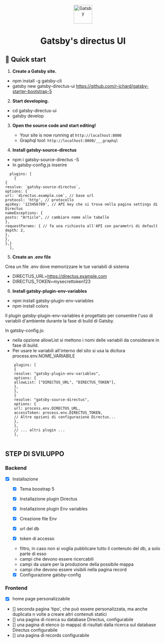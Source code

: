 <p align="center">
  <a href="https://www.gatsbyjs.com">
    <img alt="Gatsby" src="https://www.gatsbyjs.com/Gatsby-Monogram.svg" width="60" />
  </a>
</p>
<h1 align="center">
  Gatsby's directus UI
</h1>

## 🚀 Quick start

1.  **Create a Gatsby site.**

   -  npm install -g gatsby-cli
   -  gatsby new gatsby-directus-ui https://github.com/r-ichard/gatsby-starter-bootstrap-5

2.  **Start developing.**

   -  cd gatsby-directus-ui
   -  gatsby develop

3.  **Open the source code and start editing!**

    - Your site is now running at `http://localhost:8000`
    - Graphql tool: `http://localhost:8000/___graphql`

4.  **Install gatsby-source-directus**

- npm i gatsby-source-directus -S
- In gatsby-config.js inserire

```
  plugins: [
    {
{
resolve: `gatsby-source-directus`,
options: {
url: `directus.example.com`, // base url
protocol: 'http', // protocollo
apiKey: '123456789', // API key che si trova nella pagina settings di Directus
nameExceptions: {
posts: "Article", // cambiare nome alle tabelle
},
requestParams: { // fa una richiesta all'API con parametri di default
depth: 2,
},
},
},}
  ],

```

5. **Create an .env file**

Crea un file .env dove memorizzare le tue variabili di sistema

- DIRECTUS_URL=https://directus.example.com
- DIRECTUS_TOKEN=mysecrettoken123

6.  **Install gatsby-plugin-env-variables**

- npm install gatsby-plugin-env-variables
- npm install colors

Il plugin gatsby-plugin-env-variables è progettato per consentire l'uso di variabili d'ambiente durante la fase di build di Gatsby.

In gatsby-config.js:
- nella opzione allowList si mettono i nomi delle variabili da considerare in fase di build.
- Per usare le variabili all'interno del sito si usa la dicitura process.env.NOME_VARIABILE

```
    plugins: [
    {
    resolve: "gatsby-plugin-env-variables",
    options: {
    allowList: ["DIRECTUS_URL", "DIRECTUS_TOKEN"],
    },
    },
    {
    resolve: "gatsby-source-directus",
    options: {
    url: process.env.DIRECTUS_URL,
    accessToken: process.env.DIRECTUS_TOKEN,
    // Altre opzioni di configurazione Directus...
    },
    },
    // ... altri plugin ...
    ],
  
  ```

## STEP DI SVILUPPO

### Backend

- [x] Installazione

  - [x] Tema boostrap 5
  - [x] Installazione plugin Directus
  - [x] Installazione plugin Env variables
  - [x] Creazione file Env 
  
  - [x] url del db 
  - [x] token di accesso
  - filtro, in caso non si voglia pubblicare tutto il contenuto del db, a solo parte di esso
  - campi che devono essere ricercabili
  - campi da usare per la produzione della possibile mappa
  - campi che devono essere visibili nella pagina record 

  - [x] Configurazione gatsby-config

### Frontend

 - [x] home page personalizzabile
-  []  seconda pagina ‘tipo’, che può essere personalizzata, ma anche duplicata n volte a creare altri contenuti statici
-  []  una pagina di ricerca su database Directus, configurabile
-  []  una pagina di elenco (o mappa) di risultati dalla ricerca sul database Directus configurabile
-  []  una pagina di records configurabile
